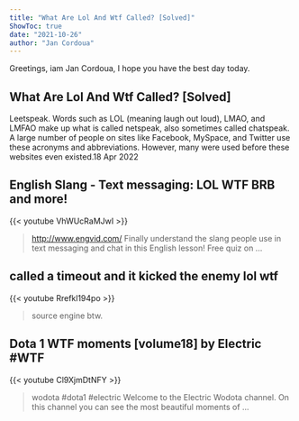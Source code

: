 ```yaml
---
title: "What Are Lol And Wtf Called? [Solved]"
ShowToc: true 
date: "2021-10-26"
author: "Jan Cordoua" 
---
```


Greetings, iam Jan Cordoua, I hope you have the best day today.
## What Are Lol And Wtf Called? [Solved]
Leetspeak. Words such as LOL (meaning laugh out loud), LMAO, and LMFAO make up what is called netspeak, also sometimes called chatspeak. A large number of people on sites like Facebook, MySpace, and Twitter use these acronyms and abbreviations. However, many were used before these websites even existed.18 Apr 2022

## English Slang - Text messaging: LOL WTF BRB and more!
{{< youtube VhWUcRaMJwI >}}
>http://www.engvid.com/ Finally understand the slang people use in text messaging and chat in this English lesson! Free quiz on ...

## called a timeout and it kicked the enemy lol wtf
{{< youtube Rrefkl194po >}}
>source engine btw.

## Dota 1 WTF moments [volume18] by Electric #WTF
{{< youtube Cl9XjmDtNFY >}}
>wodota #dota1 #electric Welcome to the Electric Wodota channel. On this channel you can see the most beautiful moments of ...

